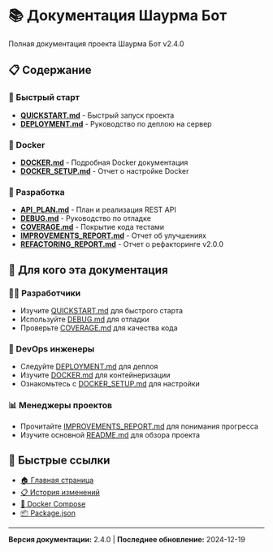 # 📚 Документация Шаурма Бот

Полная документация проекта Шаурма Бот v2.4.0

## 📋 Содержание

### 🚀 Быстрый старт

- [**QUICKSTART.md**](./QUICKSTART.md) - Быстрый запуск проекта
- [**DEPLOYMENT.md**](./DEPLOYMENT.md) - Руководство по деплою на сервер

### 🐳 Docker

- [**DOCKER.md**](./DOCKER.md) - Подробная Docker документация
- [**DOCKER_SETUP.md**](./DOCKER_SETUP.md) - Отчет о настройке Docker

### 🔧 Разработка

- [**API_PLAN.md**](./API_PLAN.md) - План и реализация REST API
- [**DEBUG.md**](./DEBUG.md) - Руководство по отладке
- [**COVERAGE.md**](./COVERAGE.md) - Покрытие кода тестами
- [**IMPROVEMENTS_REPORT.md**](./IMPROVEMENTS_REPORT.md) - Отчет об улучшениях
- [**REFACTORING_REPORT.md**](./REFACTORING_REPORT.md) - Отчет о рефакторинге v2.0.0

## 🎯 Для кого эта документация

### 👨‍💻 Разработчики

- Изучите [QUICKSTART.md](./QUICKSTART.md) для быстрого старта
- Используйте [DEBUG.md](./DEBUG.md) для отладки
- Проверьте [COVERAGE.md](./COVERAGE.md) для качества кода

### 🚀 DevOps инженеры

- Следуйте [DEPLOYMENT.md](./DEPLOYMENT.md) для деплоя
- Изучите [DOCKER.md](./DOCKER.md) для контейнеризации
- Ознакомьтесь с [DOCKER_SETUP.md](./DOCKER_SETUP.md) для настройки

### 📊 Менеджеры проектов

- Прочитайте [IMPROVEMENTS_REPORT.md](./IMPROVEMENTS_REPORT.md) для понимания прогресса
- Изучите основной [README.md](../README.md) для обзора проекта

## 🔗 Быстрые ссылки

- [🏠 Главная страница](../README.md)
- [📋 История изменений](../CHANGELOG.md)
- [🐳 Docker Compose](../docker-compose.yml)
- [📦 Package.json](../package.json)

---

**Версия документации:** 2.4.0 | **Последнее обновление:** 2024-12-19
